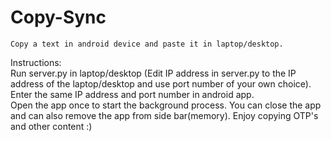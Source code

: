 # Copy-Sync
``` Copy a text in android device and paste it in laptop/desktop. ```  
  
Instructions:  
Run server.py in laptop/desktop (Edit IP address in server.py to the IP address of the laptop/desktop and use port number of your own choice).  
Enter the same IP address and port number in android app.  
Open the app once to start the background process. You can close the app and can also remove the app from side bar(memory).
Enjoy copying OTP's and other content :)  
